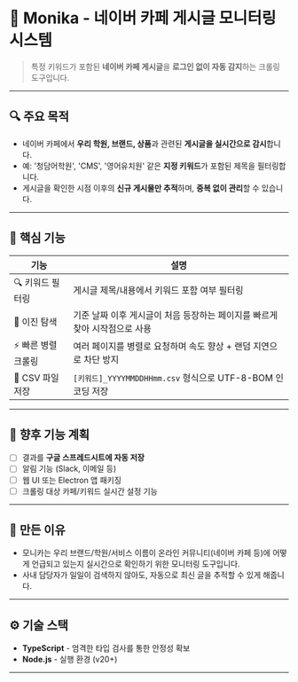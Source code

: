 # 🧭 Monika - 네이버 카페 게시글 모니터링 시스템

> 특정 키워드가 포함된 **네이버 카페 게시글**을 **로그인 없이 자동 감지**하는 크롤링 도구입니다.

---

## 🔍 주요 목적

- 네이버 카페에서 **우리 학원, 브랜드, 상품**과 관련된 **게시글을 실시간으로 감시**합니다.
- 예: '청담어학원', 'CMS', '영어유치원' 같은 **지정 키워드**가 포함된 제목을 필터링합니다.
- 게시글을 확인한 시점 이후의 **신규 게시물만 추적**하며, **중복 없이 관리**할 수 있습니다.

---

## 🧠 핵심 기능

| 기능                | 설명                                                                       |
| ------------------- | -------------------------------------------------------------------------- |
| 🔍 키워드 필터링    | 게시글 제목/내용에서 키워드 포함 여부 필터링                               |
| 🧠 이진 탐색        | 기준 날짜 이후 게시글이 처음 등장하는 페이지를 빠르게 찾아 시작점으로 사용 |
| ⚡ 빠른 병렬 크롤링 | 여러 페이지를 병렬로 요청하며 속도 향상 + 랜덤 지연으로 차단 방지          |
| 💾 CSV 파일 저장    | `[키워드]_YYYYMMDDHHmm.csv` 형식으로 UTF-8-BOM 인코딩 저장                 |

---

## 💬 향후 기능 계획

- [ ] 결과를 **구글 스프레드시트에 자동 저장**
- [ ] 알림 기능 (Slack, 이메일 등)
- [ ] 웹 UI 또는 Electron 앱 패키징
- [ ] 크롤링 대상 카페/키워드 실시간 설정 기능

---

## 📎 만든 이유

- 모니카는 우리 브랜드/학원/서비스 이름이 온라인 커뮤니티(네이버 카페 등)에 어떻게 언급되고 있는지 실시간으로 확인하기 위한 모니터링 도구입니다.
- 사내 담당자가 일일이 검색하지 않아도, 자동으로 최신 글을 추적할 수 있게 해줍니다.

---

## ⚙️ 기술 스택

- **TypeScript** - 엄격한 타입 검사를 통한 안정성 확보
- **Node.js** - 실행 환경 (v20+)
<!-- - **Google Spreadsheet API** (계획 중) - 수집 결과 자동 저장용 -->

---
